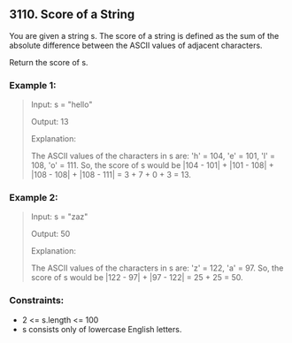 ## 3110. Score of a String

You are given a string s. The score of a string is defined as the sum of the absolute difference between the ASCII values of adjacent characters.

Return the score of s.

### Example 1:

> Input: s = "hello"
>
> Output: 13
>
> Explanation:
>
> The ASCII values of the characters in s are: 'h' = 104, 'e' = 101, 'l' = 108, 'o' = 111. So, the score of s would be |104 - 101| + |101 - 108| + |108 - 108| + |108 - 111| = 3 + 7 + 0 + 3 = 13.

### Example 2:

> Input: s = "zaz"
>
> Output: 50
>
> Explanation:
>
> The ASCII values of the characters in s are: 'z' = 122, 'a' = 97. So, the score of s would be |122 - 97| + |97 - 122| = 25 + 25 = 50.

### Constraints:

- 2 <= s.length <= 100
- s consists only of lowercase English letters.
